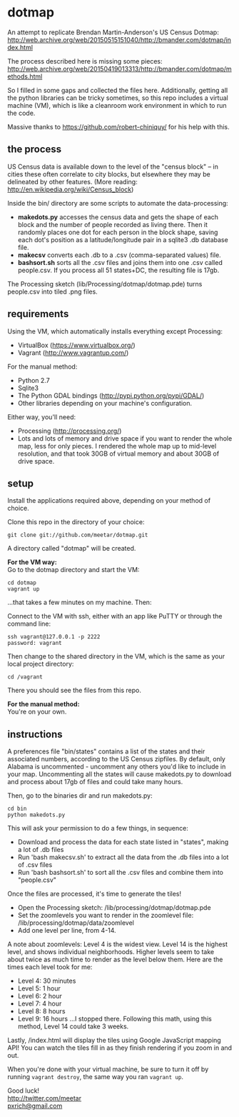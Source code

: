 dotmap
=========
An attempt to replicate Brendan Martin-Anderson's US Census Dotmap:
http://web.archive.org/web/20150515151040/http://bmander.com/dotmap/index.html

The process described here is missing some pieces:
http://web.archive.org/web/20150419013313/http://bmander.com/dotmap/methods.html

So I filled in some gaps and collected the files here. Additionally, getting all the python libraries can be tricky sometimes, so this repo includes a virtual machine (VM), which is like a cleanroom work environment in which to run the code.

Massive thanks to <https://github.com/robert-chiniquy/> for his help with this.

the process
-----------
US Census data is available down to the level of the "census block" – in cities these often correlate to city blocks, but elsewhere they may be delineated by other features. (More reading: http://en.wikipedia.org/wiki/Census_block)

Inside the bin/ directory are some scripts to automate the data-processing:
- **makedots.py** accesses the census data and gets the shape of each block and the number of people recorded as living there. Then it randomly places one dot for each person in the block shape, saving each dot's position as a latitude/longitude pair in a sqlite3 .db database file.
- **makecsv** converts each .db to a .csv (comma-separated values) file.
- **bashsort.sh** sorts all the .csv files and joins them into one .csv called people.csv. If you process all 51 states+DC, the resulting file is 17gb.

The Processing sketch (lib/Processing/dotmap/dotmap.pde) turns people.csv into tiled .png files.

requirements
------------

Using the VM, which automatically installs everything except Processing:
- VirtualBox (<https://www.virtualbox.org/>)
- Vagrant (<http://www.vagrantup.com/>)

For the manual method:
- Python 2.7
- Sqlite3
- The Python GDAL bindings (<http://pypi.python.org/pypi/GDAL/>)
- Other libraries depending on your machine's configuration.

Either way, you'll need:
- Processing (http://processing.org/)
- Lots and lots of memory and drive space if you want to render the whole map, less for only pieces. I rendered the whole map up to mid-level resolution, and that took 30GB of virtual memory and about 30GB of drive space.

setup
-----

Install the applications required above, depending on your method of choice.

Clone this repo in the directory of your choice:

    git clone git://github.com/meetar/dotmap.git
A directory called "dotmap" will be created.

**For the VM way:**  
Go to the dotmap directory and start the VM:

    cd dotmap
    vagrant up
...that takes a few minutes on my machine. Then:

Connect to the VM with ssh, either with an app like PuTTY or through the command line:

    ssh vagrant@127.0.0.1 -p 2222
    password: vagrant
    
Then change to the shared directory in the VM, which is the same as your local project directory:

    cd /vagrant
There you should see the files from this repo.

**For the manual method:**  
You're on your own.

instructions
------------
A preferences file "bin/states" contains a list of the states and their associated numbers, according to the US Census zipfiles. By default, only Alabama is uncommented - uncomment any others you'd like to include in your map. Uncommenting all the states will cause makedots.py to download and process about 17gb of files and could take many hours.

Then, go to the binaries dir and run makedots.py:

    cd bin
    python makedots.py
This will ask your permission to do a few things, in sequence:
 - Download and process the data for each state listed in "states", making a lot of .db files
 - Run 'bash makecsv.sh' to extract all the data from the .db files into a lot of .csv files
 - Run 'bash bashsort.sh' to sort all the .csv files and combine them into "people.csv"

Once the files are processed, it's time to generate the tiles!
- Open the Processing sketch: /lib/processing/dotmap/dotmap.pde
- Set the zoomlevels you want to render in the zoomlevel file: /lib/processing/dotmap/data/zoomlevel
- Add one level per line, from 4-14.
 
A note about zoomlevels: Level 4 is the widest view. Level 14 is the highest level, and shows individual neighborhoods. Higher levels seem to take about twice as much time to render as the level below them. Here are the times each level took for me:
 - Level 4: 30 minutes
 - Level 5: 1 hour
 - Level 6: 2 hour
 - Level 7: 4 hour
 - Level 8: 8 hours
 - Level 9: 16 hours
...I stopped there. Following this math, using this method, Level 14 could take 3 weeks.

Lastly, /index.html will display the tiles using Google JavaScript mapping API! You can watch the tiles fill in as they finish rendering if you zoom in and out.

When you're done with your virtual machine, be sure to turn it off by running `vagrant destroy`, the same way you ran `vagrant up`.

Good luck!  
<http://twitter.com/meetar>  
<pxrich@gmail.com>
